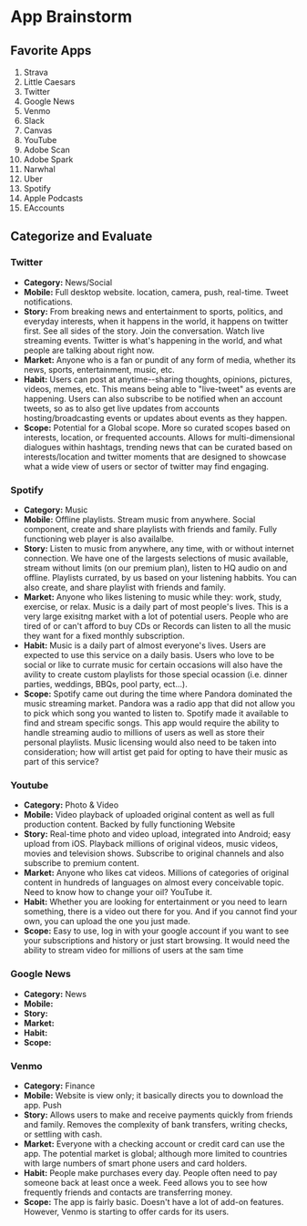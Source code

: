 # App Brainstorm
## Favorite Apps
1. Strava
2. Little Caesars
3. Twitter 
4. Google News
5. Venmo
6. Slack
7. Canvas
8. YouTube
9. Adobe Scan
10. Adobe Spark
11. Narwhal
12. Uber
13. Spotify
14. Apple Podcasts
15. EAccounts


## Categorize and Evaluate
### Twitter
- **Category:** News/Social
- **Mobile:** Full desktop website. location, camera, push, real-time. Tweet notifications. 
- **Story:** From breaking news and entertainment to sports, politics, and everyday interests, when it happens in the world, it happens on twitter first. See all sides of the story. Join the conversation. Watch live streaming events. Twitter is what's happening in the world, and what people are talking about right now. 
- **Market:** Anyone who is a fan or pundit of any form of media, whether its news, sports, entertainment, music, etc.
- **Habit:** Users can post at anytime--sharing thoughts, opinions, pictures, videos, memes, etc. This means being able to "live-tweet" as events are happening. Users can also subscribe to be notified when an account tweets, so as to also get live updates from accounts hosting/broadcasting events or updates about events as they happen.
- **Scope:** Potential for a Global scope. More so curated scopes based on interests, location, or frequented accounts. Allows for multi-dimensional dialogues within hashtags, trending news that can be curated based on interests/location and twitter moments that are designed to showcase what a wide view of users or sector of twitter may find engaging.

### Spotify
- **Category:** Music
- **Mobile:** Offline playlists. Stream music from anywhere. Social component, create and share playlists with friends and family. Fully functioning web player is also availalbe. 
- **Story:** Listen to music from anywhere, any time, with or without internet connection. We have one of the largests selections of music available, stream without limits (on our premium plan), listen to HQ audio on and offline. Playlists currated, by us based on your listening habbits. You can also create, and share playlist with friends and family. 
- **Market:** Anyone who likes listening to music while they: work, study, exercise, or relax. Music is a daily part of most people's lives. This is a very large exisitng market with a lot of potential users. People who are tired of or can't afford to buy CDs or Records can listen to all the music they want for a fixed monthly subscription. 
- **Habit:** Music is a daily part of almost everyone's lives. Users are expected to use this service on a daily basis. Users who love to be social or like to currate music for certain occasions will also have the avility to create custom playlists for those special ocassion (i.e. dinner parties, weddings, BBQs, pool party, ect...).
- **Scope:** Spotify came out during the time where Pandora dominated the music streaming market. Pandora was a radio app that did not allow you to pick which song you wanted to listen to. Spotify made it available to find and stream specific songs. This app would require the ability to handle streaming audio to millions of users as well as store their personal playlists. Music licensing would also need to be taken into consideration; how will artist get paid for opting to have their music as part of this service? 

### Youtube
- **Category:** Photo & Video
- **Mobile:** Video playback of uploaded original content as well as full production content. Backed by fully functioning Website
- **Story:** Real-time photo and video upload, integrated into Android; easy upload from iOS. Playback millions of original videos, music videos, movies and television shows. Subscribe to original channels and also subscribe to premium content. 
- **Market:** Anyone who likes cat videos. Millions of categories of original content in hundreds of languages on almost every conceivable topic. Need to know how to change your oil? YouTube it.
- **Habit:** Whether you are looking for entertainment or you need to learn something, there is a video out there for you. And if you cannot find your own, you can upload the one you just made.
- **Scope:** Easy to use, log in with your google account if you want to see your subscriptions and history or just start browsing. It would need the ability to stream video for millions of users at the sam time

### Google News
- **Category:** News
- **Mobile:**
- **Story:**
- **Market:**
- **Habit:**
- **Scope:**

### Venmo
- **Category:**  Finance
- **Mobile:** Website is view only; it basically directs you to download the app. Push
- **Story:** Allows users to make and receive payments quickly from friends and family. Removes the complexity of bank transfers, writing checks, or settling with cash.
- **Market:** Everyone with a checking account or credit card can use the app. The potential market is global; although more limited to countries with large numbers of smart phone users and card holders.
- **Habit:** People make purchases every day. People often need to pay someone back at least once a week. Feed allows you to see how frequently friends and contacts are transferring money. 
- **Scope:** The app is fairly basic. Doesn't have a lot of add-on features. However, Venmo is starting to offer cards for its users.

